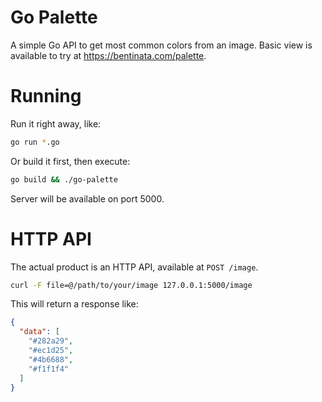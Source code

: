 # Go Palette

A simple Go API to get most common colors from an image.
Basic view is available to try at https://bentinata.com/palette.

# Running

Run it right away, like:
```bash
go run *.go
```

Or build it first, then execute:
```bash
go build && ./go-palette
```

Server will be available on port 5000.

# HTTP API

The actual product is an HTTP API, available at `POST /image`.
```bash
curl -F file=@/path/to/your/image 127.0.0.1:5000/image
```

This will return a response like:

```json
{
  "data": [
    "#282a29", 
    "#ec1d25", 
    "#4b6688", 
    "#f1f1f4"
  ]
}
```
